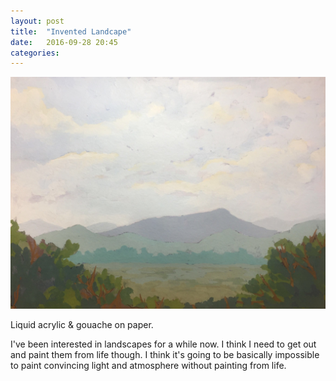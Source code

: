 ```yaml
---
layout: post
title:  "Invented Landcape"
date:   2016-09-28 20:45
categories:
---
```

![Example Image](/assets/images/invented-landscape.9.28.16.jpg "Invented Landscape")

Liquid acrylic & gouache on paper.

I've been interested in landscapes for a while now. I think I need to get out and paint them from life though. I think it's going to be basically impossible to paint convincing light and atmosphere without painting from life.
